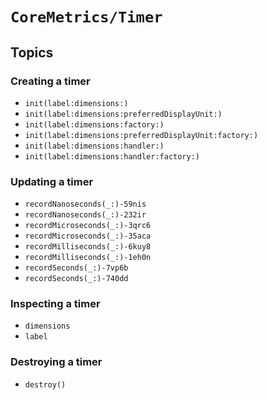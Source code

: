 # ``CoreMetrics/Timer``

## Topics

### Creating a timer

- ``init(label:dimensions:)``
- ``init(label:dimensions:preferredDisplayUnit:)``
- ``init(label:dimensions:factory:)``
- ``init(label:dimensions:preferredDisplayUnit:factory:)``
- ``init(label:dimensions:handler:)``
- ``init(label:dimensions:handler:factory:)``

### Updating a timer

- ``recordNanoseconds(_:)-59nis``
- ``recordNanoseconds(_:)-232ir``
- ``recordMicroseconds(_:)-3qrc6``
- ``recordMicroseconds(_:)-35aca``
- ``recordMilliseconds(_:)-6kuy8``
- ``recordMilliseconds(_:)-1eh0n``
- ``recordSeconds(_:)-7vp6b``
- ``recordSeconds(_:)-740dd``

### Inspecting a timer

- ``dimensions``
- ``label``

### Destroying a timer

- ``destroy()``

